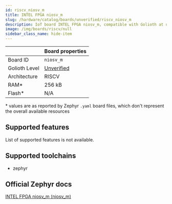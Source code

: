 ```yaml
---
id: riscv_niosv_m
title: INTEL FPGA niosv_m
slug: /hardware/catalog/boards/unverified/riscv_niosv_m
description: IoT board INTEL FPGA niosv_m, compatible with Golioth at unverified level.
image: /img/boards/riscv/null
sidebar_class_name: hide-item
---
```


[//]: # (This is an auto-generated file, do not edit! Changes to it will be lost upon re-generation)



|                | Board properties     |
| -------------  | -------------------- |
| Board ID       | `niosv_m` |
| Golioth Level  | [Unverified](/hardware#unverified-boards) |
| Architecture   | RISCV |
| RAM*           | 256 kB |
| Flash*         | N/A |

\* values are as reported by Zephyr `.yaml` board files, which don't represent the overall available resources



## Supported features

List of supported features is not available.

## Supported toolchains

* zephyr

## Official Zephyr docs

[INTEL FPGA niosv_m (niosv_m)](https://docs.zephyrproject.org/latest/boards/riscv/niosv_m/doc/index.html)
